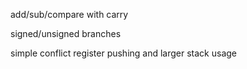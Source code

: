 <!-- SPDX-License-Identifier: zlib-acknowledgement -->
add/sub/compare with carry

signed/unsigned branches

simple conflict register pushing and larger stack usage
